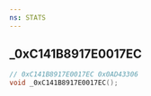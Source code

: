 ```yaml
---
ns: STATS
---
```

## _0xC141B8917E0017EC

```c
// 0xC141B8917E0017EC 0x0AD43306
void _0xC141B8917E0017EC();
```


